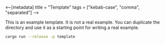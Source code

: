 <--[metadata]
title = "Template"
tags = ["kebab-case", "comma", "separated"]
-->


<!--
Place a screenshot in place of this comment
Use `just upload --help` for instructions
-->

This is an example template. It is not a real example. You can duplicate the directory and use it as a starting point for writing a real example.

```bash
cargo run --release -p template
```
